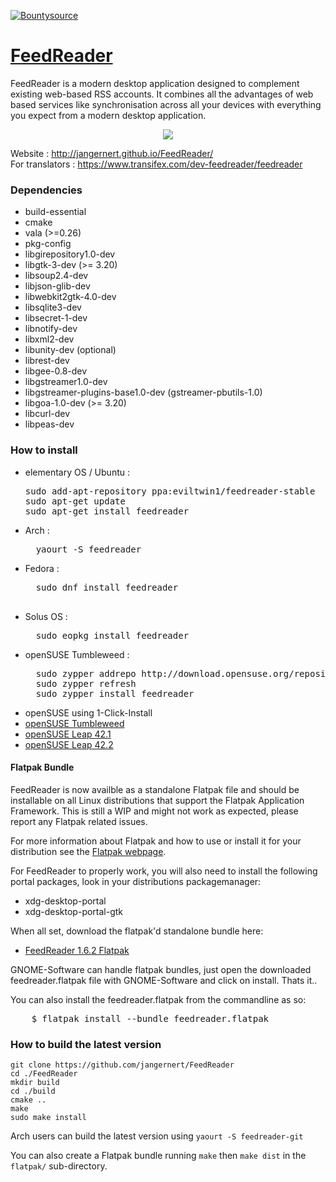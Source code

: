 [![Bountysource](https://img.shields.io/bountysource/team/jangernert-feedreader/activity.svg)](https://www.bountysource.com/teams/jangernert-feedreader/issues)


# [FeedReader](http://jangernert.github.io/FeedReader/)

FeedReader is a modern desktop application designed to complement existing web-based RSS accounts. It combines all the advantages of web based services like synchronisation across all your devices with everything you expect from a modern desktop application.


<div style="text-align:center"><img src ="https://raw.githubusercontent.com/jangernert/feedreader/gh-pages/images/gallery/Screenshot4.png" /></div>

Website : http://jangernert.github.io/FeedReader/<br/>
For translators : https://www.transifex.com/dev-feedreader/feedreader



### Dependencies
- build-essential
- cmake
- vala (>=0.26)
- pkg-config
- libgirepository1.0-dev
- libgtk-3-dev (>= 3.20)
- libsoup2.4-dev
- libjson-glib-dev
- libwebkit2gtk-4.0-dev
- libsqlite3-dev
- libsecret-1-dev
- libnotify-dev
- libxml2-dev
- libunity-dev (optional)
- librest-dev
- libgee-0.8-dev
- libgstreamer1.0-dev
- libgstreamer-plugins-base1.0-dev (gstreamer-pbutils-1.0)
- libgoa-1.0-dev (>= 3.20)
- libcurl-dev
- libpeas-dev


### How to install
  - elementary OS / Ubuntu :<br/>
    <pre>
    sudo add-apt-repository ppa:eviltwin1/feedreader-stable
    sudo apt-get update
    sudo apt-get install feedreader
    </pre>
  - Arch : <br/>
    <pre>
      yaourt -S feedreader
    </pre>
  - Fedora : <br/>
    <pre>
      sudo dnf install feedreader
    </per>
  - Solus OS : <br/>
    <pre>
      sudo eopkg install feedreader
    </pre>
  - openSUSE Tumbleweed : <br/>
    <pre>
      sudo zypper addrepo http://download.opensuse.org/repositories/home:scujas:feedreader/openSUSE_Tumbleweed/home:scujas:feedreader.repo
      sudo zypper refresh
      sudo zypper install feedreader
    </pre>
  - openSUSE using 1-Click-Install
   - [openSUSE Tumbleweed](http://software.opensuse.org/ymp/home:scujas:feedreader/openSUSE_Tumbleweed/feedreader.ymp)
   - [openSUSE Leap 42.1](http://software.opensuse.org/ymp/home:scujas:feedreader/openSUSE_Leap_42.1/feedreader.ymp)
   - [openSUSE Leap 42.2](http://software.opensuse.org/ymp/home:scujas:feedreader/openSUSE_Leap_42.2/feedreader.ymp)

#### Flatpak Bundle

FeedReader is now availble as a standalone Flatpak file and should be installable on all Linux distributions that support the Flatpak Application Framework. This is still a WIP and might not work as expected, please report any Flatpak related issues. 

For more information about Flatpak and how to use or install it for your distribution see the [Flatpak webpage](http://flatpak.org).

For FeedReader to properly work, you will also need to install the following portal packages, look in your distributions packagemanager:

- xdg-desktop-portal 
- xdg-desktop-portal-gtk

When all set, download the flatpak'd standalone bundle here:

- [FeedReader 1.6.2 Flatpak](https://github.com/jscurtu/feedreader-flatpak/releases)

GNOME-Software can handle flatpak bundles, just open the downloaded feedreader.flatpak file with GNOME-Software and click on install. Thats it..

You can also install the feedreader.flatpak from the commandline as so:

<pre>
	$ flatpak install --bundle feedreader.flatpak
</pre>


### How to build the latest version
```
git clone https://github.com/jangernert/FeedReader
cd ./FeedReader
mkdir build
cd ./build
cmake ..
make
sudo make install
```
Arch users can build the latest version using `yaourt -S feedreader-git`

You can also create a Flatpak bundle running `make` then `make dist` in the `flatpak/` sub-directory.
